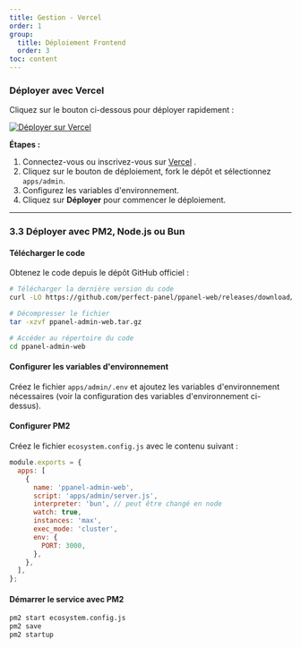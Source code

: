 ```yaml
---
title: Gestion - Vercel
order: 1
group: 
  title: Déploiement Frontend
  order: 3
toc: content
---
```


### Déployer avec Vercel

Cliquez sur le bouton ci-dessous pour déployer rapidement :

[![Déployer sur Vercel](https://vercel.com/button)](https://vercel.com/new/clone?demo-description=PPanel%20est%20un%20outil%20de%20proxy%20open-source%20pur%2C%20professionnel%20et%20parfait%2C%20conçu%20pour%20être%20votre%20choix%20idéal%20pour%20l'apprentissage%20et%20l'utilisation%20pratique\&demo-image=https%3A%2F%2Furlscan.io%2Fliveshot%2F%3Fwidth%3D1920%26height%3D1080%26url%3Dhttps%3A%2F%2Fadmin.ppanel.dev\&demo-title=PPanel%20Admin%20Web\&demo-url=https%3A%2F%2Fadmin.ppanel.dev%2F\&from=.\&project-name=ppanel-admin-web\&repository-name=ppanel-web\&repository-url=https%3A%2F%2Fgithub.com%2Fperfect-panel%2Fppanel-web\&root-directory=apps%2Fadmin\&skippable-integrations=1)

**Étapes :**

1. Connectez-vous ou inscrivez-vous sur [Vercel](https://vercel.com/) .
2. Cliquez sur le bouton de déploiement, fork le dépôt et sélectionnez `apps/admin`.
3. Configurez les variables d'environnement.
4. Cliquez sur **Déployer** pour commencer le déploiement.

---

### **3.3 Déployer avec PM2, Node.js ou Bun**

#### Télécharger le code

Obtenez le code depuis le dépôt GitHub officiel :

```bash
# Télécharger la dernière version du code
curl -LO https://github.com/perfect-panel/ppanel-web/releases/download/v1.0.0/ppanel-admin-web.tar.gz

# Décompresser le fichier
tar -xzvf ppanel-admin-web.tar.gz

# Accéder au répertoire du code
cd ppanel-admin-web
```

#### Configurer les variables d'environnement

Créez le fichier `apps/admin/.env` et ajoutez les variables d'environnement nécessaires (voir la configuration des variables d'environnement ci-dessus).

#### Configurer PM2

Créez le fichier `ecosystem.config.js` avec le contenu suivant :

```javascript
module.exports = {
  apps: [
    {
      name: 'ppanel-admin-web',
      script: 'apps/admin/server.js',
      interpreter: 'bun', // peut être changé en node
      watch: true,
      instances: 'max',
      exec_mode: 'cluster',
      env: {
        PORT: 3000,
      },
    },
  ],
};
```

#### Démarrer le service avec PM2

```bash
pm2 start ecosystem.config.js
pm2 save
pm2 startup
```

